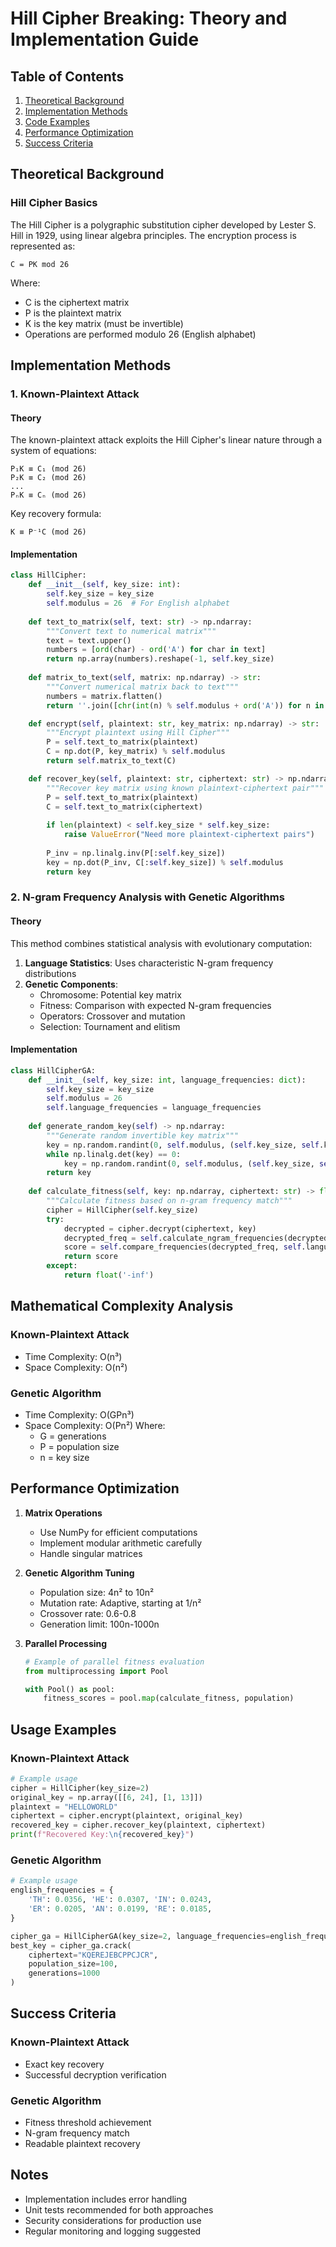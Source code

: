 # Hill Cipher Breaking: Theory and Implementation Guide

## Table of Contents
1. [Theoretical Background](#theoretical-background)
2. [Implementation Methods](#implementation-methods)
3. [Code Examples](#code-examples)
4. [Performance Optimization](#performance-optimization)
5. [Success Criteria](#success-criteria)

## Theoretical Background

### Hill Cipher Basics
The Hill Cipher is a polygraphic substitution cipher developed by Lester S. Hill in 1929, using linear algebra principles. The encryption process is represented as:
```
C = PK mod 26
```
Where:
- C is the ciphertext matrix
- P is the plaintext matrix
- K is the key matrix (must be invertible)
- Operations are performed modulo 26 (English alphabet)

## Implementation Methods

### 1. Known-Plaintext Attack

#### Theory
The known-plaintext attack exploits the Hill Cipher's linear nature through a system of equations:
```
P₁K ≡ C₁ (mod 26)
P₂K ≡ C₂ (mod 26)
...
PₙK ≡ Cₙ (mod 26)
```

Key recovery formula:
```
K ≡ P⁻¹C (mod 26)
```

#### Implementation
```python
class HillCipher:
    def __init__(self, key_size: int):
        self.key_size = key_size
        self.modulus = 26  # For English alphabet
        
    def text_to_matrix(self, text: str) -> np.ndarray:
        """Convert text to numerical matrix"""
        text = text.upper()
        numbers = [ord(char) - ord('A') for char in text]
        return np.array(numbers).reshape(-1, self.key_size)
    
    def matrix_to_text(self, matrix: np.ndarray) -> str:
        """Convert numerical matrix back to text"""
        numbers = matrix.flatten()
        return ''.join([chr(int(n) % self.modulus + ord('A')) for n in numbers])

    def encrypt(self, plaintext: str, key_matrix: np.ndarray) -> str:
        """Encrypt plaintext using Hill Cipher"""
        P = self.text_to_matrix(plaintext)
        C = np.dot(P, key_matrix) % self.modulus
        return self.matrix_to_text(C)

    def recover_key(self, plaintext: str, ciphertext: str) -> np.ndarray:
        """Recover key matrix using known plaintext-ciphertext pair"""
        P = self.text_to_matrix(plaintext)
        C = self.text_to_matrix(ciphertext)
        
        if len(plaintext) < self.key_size * self.key_size:
            raise ValueError("Need more plaintext-ciphertext pairs")
            
        P_inv = np.linalg.inv(P[:self.key_size])
        key = np.dot(P_inv, C[:self.key_size]) % self.modulus
        return key
```

### 2. N-gram Frequency Analysis with Genetic Algorithms

#### Theory
This method combines statistical analysis with evolutionary computation:

1. **Language Statistics**: Uses characteristic N-gram frequency distributions
2. **Genetic Components**:
   - Chromosome: Potential key matrix
   - Fitness: Comparison with expected N-gram frequencies
   - Operators: Crossover and mutation
   - Selection: Tournament and elitism

#### Implementation
```python
class HillCipherGA:
    def __init__(self, key_size: int, language_frequencies: dict):
        self.key_size = key_size
        self.modulus = 26
        self.language_frequencies = language_frequencies
        
    def generate_random_key(self) -> np.ndarray:
        """Generate random invertible key matrix"""
        key = np.random.randint(0, self.modulus, (self.key_size, self.key_size))
        while np.linalg.det(key) == 0:
            key = np.random.randint(0, self.modulus, (self.key_size, self.key_size))
        return key
    
    def calculate_fitness(self, key: np.ndarray, ciphertext: str) -> float:
        """Calculate fitness based on n-gram frequency match"""
        cipher = HillCipher(self.key_size)
        try:
            decrypted = cipher.decrypt(ciphertext, key)
            decrypted_freq = self.calculate_ngram_frequencies(decrypted)
            score = self.compare_frequencies(decrypted_freq, self.language_frequencies)
            return score
        except:
            return float('-inf')
```

## Mathematical Complexity Analysis

### Known-Plaintext Attack
- Time Complexity: O(n³)
- Space Complexity: O(n²)

### Genetic Algorithm
- Time Complexity: O(GPn³)
- Space Complexity: O(Pn²)
Where:
  - G = generations
  - P = population size
  - n = key size

## Performance Optimization

1. **Matrix Operations**
   - Use NumPy for efficient computations
   - Implement modular arithmetic carefully
   - Handle singular matrices

2. **Genetic Algorithm Tuning**
   - Population size: 4n² to 10n²
   - Mutation rate: Adaptive, starting at 1/n²
   - Crossover rate: 0.6-0.8
   - Generation limit: 100n-1000n

3. **Parallel Processing**
   ```python
   # Example of parallel fitness evaluation
   from multiprocessing import Pool
   
   with Pool() as pool:
       fitness_scores = pool.map(calculate_fitness, population)
   ```

## Usage Examples

### Known-Plaintext Attack
```python
# Example usage
cipher = HillCipher(key_size=2)
original_key = np.array([[6, 24], [1, 13]])
plaintext = "HELLOWORLD"
ciphertext = cipher.encrypt(plaintext, original_key)
recovered_key = cipher.recover_key(plaintext, ciphertext)
print(f"Recovered Key:\n{recovered_key}")
```

### Genetic Algorithm
```python
# Example usage
english_frequencies = {
    'TH': 0.0356, 'HE': 0.0307, 'IN': 0.0243,
    'ER': 0.0205, 'AN': 0.0199, 'RE': 0.0185,
}

cipher_ga = HillCipherGA(key_size=2, language_frequencies=english_frequencies)
best_key = cipher_ga.crack(
    ciphertext="KQEREJEBCPPCJCR",
    population_size=100,
    generations=1000
)
```

## Success Criteria

### Known-Plaintext Attack
- Exact key recovery
- Successful decryption verification

### Genetic Algorithm
- Fitness threshold achievement
- N-gram frequency match
- Readable plaintext recovery

## Notes
- Implementation includes error handling
- Unit tests recommended for both approaches
- Security considerations for production use
- Regular monitoring and logging suggested